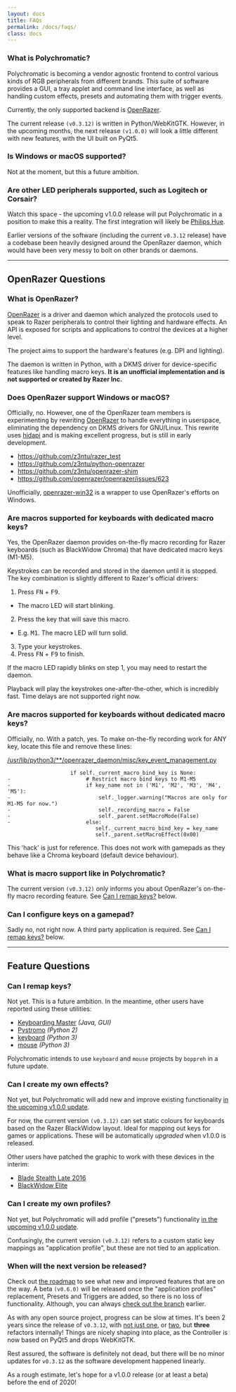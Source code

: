 ```yaml
---
layout: docs
title: FAQs
permalink: /docs/faqs/
class: docs
---
```


### What is Polychromatic?

Polychromatic is becoming a vendor agnostic frontend to control various kinds
of RGB peripherals from different brands. This suite of software provides a
GUI, a tray applet and command line interface, as well as handling custom
effects, presets and automating them with trigger events.

Currently, the only supported backend is [OpenRazer](https://openrazer.github.io).

The current release `(v0.3.12)` is written in Python/WebKitGTK. However,
in the upcoming months, the next release `(v1.0.0)` will look a little different
with new features, with the UI built on PyQt5.


### Is Windows or macOS supported?

Not at the moment, but this a future ambition.


### Are other LED peripherals supported, such as Logitech or Corsair?

Watch this space - the upcoming v1.0.0 release will put Polychromatic in a position
to make this a reality. The first integration will likely be
[Philips Hue](https://github.com/polychromatic/polychromatic/issues/296).

Earlier versions of the software (including the current `v0.3.12` release)
have a codebase been heavily designed around the OpenRazer daemon, which would
have been very messy to bolt on other brands or daemons.


---

## OpenRazer Questions

### What is OpenRazer?

[OpenRazer] is a driver and daemon which analyzed the protocols used to speak
to Razer peripherals to control their lighting and hardware effects. An
API is exposed for scripts and applications to control the devices at a higher level.

The project aims to support the hardware's features (e.g. DPI and lighting).

The daemon is written in Python, with a DKMS driver for device-specific
features like handling macro keys. **It is an unofficial implementation and is
not supported or created by Razer Inc.**

[OpenRazer]: https://openrazer.github.io


### Does OpenRazer support Windows or macOS?

Officially, no. However, one of the OpenRazer team members is experimenting by
rewriting [OpenRazer] to handle everything in userspace, eliminating
the dependency on DKMS drivers for GNU/Linux. This rewrite uses [hidapi](https://github.com/signal11/hidapi)
and is making excellent progress, but is still in early development.

* <https://github.com/z3ntu/razer_test>
* <https://github.com/z3ntu/python-openrazer>
* <https://github.com/z3ntu/openrazer-shim>
* <https://github.com/openrazer/openrazer/issues/623>

Unofficially, [openrazer-win32](https://github.com/CalcProgrammer1/openrazer-win32)
is a wrapper to use OpenRazer's efforts on Windows.


### Are macros supported for keyboards **with** dedicated macro keys?

Yes, the OpenRazer daemon provides on-the-fly macro recording for Razer
keyboards (such as BlackWidow Chroma) that have dedicated macro keys (M1-M5).

Keystrokes can be recorded and stored in the daemon until it is stopped.
The key combination is slightly different to Razer's official drivers:

1. Press <kbd>FN</kbd> + <kbd>F9</kbd>.
  * The macro LED will start blinking.
2. Press the key that will save this macro.
  * E.g. <kbd>M1</kbd>. The macro LED will turn solid.
3. Type your keystrokes.
4. Press <kbd>FN</kbd> + <kbd>F9</kbd> to finish.

If the macro LED rapidly blinks on step 1, you may need to restart the daemon.

Playback will play the keystrokes one-after-the-other, which is incredibly fast.
Time delays are not supported right now.


### Are macros supported for keyboards **without** dedicated macro keys?

Officially, no. With a patch, yes. To make on-the-fly recording work for ANY key,
locate this file and remove these lines:

[/usr/lib/python3/**/openrazer_daemon/misc/key_event_management.py](https://github.com/openrazer/openrazer/blob/bd71e769d9239fc4ffac69c04cf3cc88b12d7bda/daemon/openrazer_daemon/misc/key_event_management.py#L488-L495)

```
                    if self._current_macro_bind_key is None:
-                        # Restrict macro bind keys to M1-M5
-                        if key_name not in ('M1', 'M2', 'M3', 'M4', 'M5'):
-                            self._logger.warning("Macros are only for M1-M5 for now.")
-                            self._recording_macro = False
-                            self._parent.setMacroMode(False)
-                        else:
                            self._current_macro_bind_key = key_name
                            self._parent.setMacroEffect(0x00)
```

This 'hack' is just for reference. This does not
work with gamepads as they behave like a Chroma keyboard (default device behaviour).


### What is macro support like in Polychromatic?

The current version `(v0.3.12)` only informs you about OpenRazer's
on-the-fly macro recording feature. See [Can I remap keys?] below.


### Can I configure keys on a gamepad?

Sadly no, not right now. A third party application is required. See [Can I remap keys?] below.

---

## Feature Questions

### Can I remap keys?

Not yet. This is a future ambition. In the meantime, other users have reported using these utilities:

* [Keyboarding Master](https://sites.google.com/site/keyboardingmaster/) _(Java, GUI)_
* [Pystromo](https://github.com/byrongibson/Pystromo) _(Python 2)_
* [keyboard](https://github.com/boppreh/keyboard) _(Python 3)_
* [mouse](https://github.com/boppreh/mouse) _(Python 3)_

Polychromatic intends to use `keyboard` and `mouse` projects by `boppreh` in a
future update.

[Can I remap keys?]: #can-i-remap-keys

### Can I create my own effects?

Not yet, but Polychromatic will add new and improve existing functionality
[in the upcoming v1.0.0 update](/docs/roadmap/).

For now, the current version `(v0.3.12)` can set static colours for keyboards
based on the Razer BlackWidow layout. Ideal for mapping out keys for games or applications.
These will be automatically _upgraded_ when v1.0.0 is released.

Other users have patched the graphic to work with these devices in the interim:

* [Blade Stealth Late 2016](https://github.com/polychromatic/polychromatic/pull/144)
* [BlackWidow Elite](https://github.com/polychromatic/polychromatic/pull/200)


### Can I create my own profiles?

Not yet, but Polychromatic will add profile ("presets") functionality [in the upcoming v1.0.0 update](/docs/roadmap/).

Confusingly, the current version `(v0.3.12)` refers to a custom static key mappings as
"application profile", but these are not tied to an application.


### When will the next version be released?

Check out [the roadmap](/docs/roadmap/) to see what new and improved features
that are on the way. A beta `(v0.6.0)` will be released once the "application profiles"
replacement, Presets and Triggers are added, so there is no loss of functionality.
Although, you can always [check out the branch](https://github.com/polychromatic/polychromatic/branches) earlier.

As with any open source project, progress can be slow at times. It's been 2 years since the
release of `v0.3.12`, with [not just one](https://github.com/polychromatic/polychromatic/releases/tag/v0.4.0),
or [two](https://github.com/polychromatic/polychromatic/releases/tag/v0.5.0), but **three** refactors internally!
Things are nicely shaping into place, as the Controller is now based on PyQt5 and drops WebKitGTK.

Rest assured, the software is definitely not dead, but there will be no minor updates for `v0.3.12`
as the software development happened linearly.

As a rough estimate, let's hope for a v1.0.0 release (or at least a beta) before the end of 2020!
